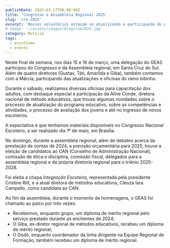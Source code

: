```yaml
---
publishDate: 2025-03-17T00:00:00Z
title: 'Congresso e Assembleia Regional 2025'
slug: 'cre-2025'
excerpt: 'Nossos voluntários estavam se atualizando e participando do processo democrático da região do Rio Grande do Sul. Saiba mais do que aconteceu.'
# image: '~/assets/images/blog/cne2024.jpg'
category: Notícia
tags:
  - escotismo
  - evento
---
```


Neste final de semana, nos dias 15 e 16 de março, uma delegação do GEAS participou do Congresso e da Assembleia regional, em Santa Cruz do Sul. Além de quatro diretores (Gustav, Táti, Amarilda e Giba), também contamos com a Márcia, participando das atualizações e oficinas do ramo lobinho.

Durante o sábado, realizamos diversas oficinas para capacitação dos adultos, com destaque especial a participação da Aline Conde, diretora nacional de método educativos, que trouxe algumas novidades sobre o processo de atualização do programa educativo, sobre as competências e atividades, o processo de avaliação dos jovens e até no ingresso de novos escoteiros.

A expectativa é que tenhamos materiais disponíveis no Congresso Nacional Escoteiro, a ser realizado dia 1º de maio, em Brasília.

No domingo, durante a assembleia regional, além de debates acerca da prestação de contas de 2024, a previsão orçamentária para 2025, houve a eleição de candidatos ao CAN (Conselho de Administração Nacional), comissão de ética e disciplina, comissão fiscal, delegados para a assembleia regional e da própria diretoria regional para o triênio 2025-2028.

Foi eleita a chapa _Integração Escoteira_, representada pela presidente Cristine Ritt, e a atual diretora de métodos educativos, Cleuza Iara Campello, como candidata ao CAN.

Ao fim da assembleia, durante o momento de homenagens, o GEAS foi chamado ao palco por três vezes:

- Recebemos, enquanto grupo, um diploma de mérito regional pelo serviço prestado durante as enchentes de 2024;
- O Giba, ex-diretor regional de métodos educativos, recebeu um diploma de mérito regional;
- O Dodô, enquanto coordenador da linha dirigente na Equipe Regional de Formação, também recebeu um diploma de mérito regional.
